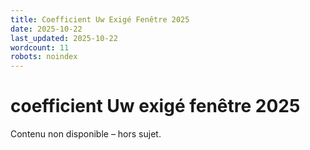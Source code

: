 ```yaml
---
title: Coefficient Uw Exigé Fenêtre 2025
date: 2025-10-22
last_updated: 2025-10-22
wordcount: 11
robots: noindex
---
```


# coefficient Uw exigé fenêtre 2025

Contenu non disponible – hors sujet.
